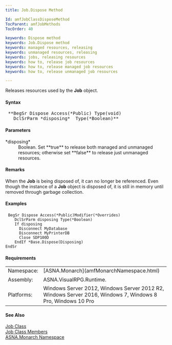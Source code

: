 ```yaml
---
title: Job.Dispose Method

Id: amfJobClassDisposeMethod
TocParent: amfJobMethods
TocOrder: 40

keywords: Dispose method
keywords: Job.Dispose method
keywords: managed resources, releasing
keywords: unmanaged resources, releasing
keywords: jobs, releasing resources
keywords: how to, release job resources
keywords: how to, release managed job resources
keywords: how to, release unmanaged job resources

---
```


Releases resources used by the **Job** object.
<!-- start -->

#### Syntax
<pre class="prettyprint"> **BegSr Dispose Access(*Public) Type(void)
   DclSrParm *disposing*  Type(*Boolean)**       </pre>

#### Parameters
<dl>
        <dt>
 *disposing* 
        </dt>
        <dd>Boolean. Set 
 **true**  to release both managed and unmanaged
        resources; otherwise set 
 **false**  to release just unmanaged
        resources.</dd>
</dl>

#### Remarks
When the **Job** is being disposed of, it can no longer be referenced. Even though the instance of a **Job** object is disposed of, it is still in memory until removed through garbage collection.
<!-- start -->

#### Examples
<pre class="prettyprint"> <code class="language-avr">BegSr Dispose Access(*Public)Modifier(*Overrides)
    DclSrParm disposing Type(*Boolean)
    If disposing
      Disconnect MyDatabase
      Disconnect MyPrinterDB
      Close SDP100D
    EndIf *Base.Dispose(Disposing)
EndSr</code></pre>

<!-- start -->

#### Requirements
<table class="dttable" cellspacing="0" cellpadding="4" width="60%">
           <colgroup>
            <col width="15%" style="font-weight:bold" />
            <col width="85%" />
          </colgroup>
          <tr>
            <td>Namespace:</td>
            <td>[ASNA.Monarch](amfMonarchNamespace.html)</td>
          </tr>
          <tr>
            <td style="height: 29px">Assembly:</td>
            <td style="height: 29px">ASNA.VisualRPG.Runtime.</td>
          </tr>
         <tr>
            <td>Platforms:</td>
            <td> Windows Server 2012, Windows Server 2012 R2, Windows Server 2016, Windows 7, Windows 8 Pro, Windows 10 Pro</td>
         </tr>
</table>

<!-- end -->

#### See Also
[Job Class](amfJobClass.html) <br clear="none" /> [Job Class Members](amfJobMembers.html) <br clear="none" /> [ASNA.Monarch Namespace](amfMonarchNamespace.html) 
